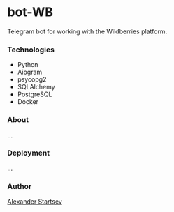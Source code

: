 # bot-WB
Telegram bot for working with the Wildberries platform.

### Technologies
- Python
- Aiogram
- psycopg2
- SQLAlchemy
- PostgreSQL
- Docker

### About
...

### Deployment
...

### Author
[Alexander Startsev](https://github.com/aleksanderstartsev1984)
